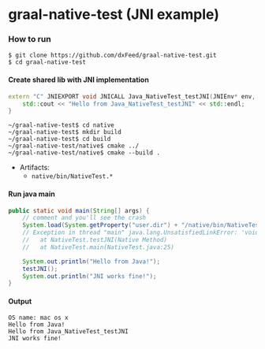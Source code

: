 # graal-native-test (JNI example)

### How to run

```
$ git clone https://github.com/dxFeed/graal-native-test.git
$ cd graal-native-test
```

#### Create shared lib with JNI implementation
```c++
extern "C" JNIEXPORT void JNICALL Java_NativeTest_testJNI(JNIEnv* env, jclass cls) {
    std::cout << "Hello from Java_NativeTest_testJNI" << std::endl;
}

```

```
~/graal-native-test$ cd native
~/graal-native-test$ mkdir build
~/graal-native-test$ cd build
~/graal-native-test/native$ cmake ../
~/graal-native-test/native$ cmake --build .
```

* Artifacts:
  * `native/bin/NativeTest.*`

#### Run java main
```java
public static void main(String[] args) {
    // comment and you'll see the crash
    System.load(System.getProperty("user.dir") + "/native/bin/NativeTest" + libExt()); 
    // Exception in thread "main" java.lang.UnsatisfiedLinkError: 'void NativeTest.testJNI()'
    //   at NativeTest.testJNI(Native Method)
    //   at NativeTest.main(NativeTest.java:25)

    System.out.println("Hello from Java!");
    testJNI();
    System.out.println("JNI works fine!");
}
```


#### Output 
```
OS name: mac os x
Hello from Java!
Hello from Java_NativeTest_testJNI
JNI works fine!
```
